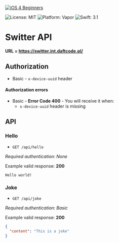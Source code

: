 [![iOS 4 Beginners](https://user-images.githubusercontent.com/1230922/31862042-c045dba0-b737-11e7-98bf-e816ad04ad73.png)](https://github.com/DaftMobile/ios4beginners_2017)

![License: MIT](http://img.shields.io/badge/license-MIT-brightgreen.svg)
![Platform: Vapor](http://img.shields.io/badge/platform-Vapor-brightgreen.svg)
![Swift: 3.1](http://img.shields.io/badge/swift-3.1-brightgreen.svg)

# Switter API

**URL = https://switter.int.daftcode.pl/**

## Authorization

- Basic - `x-device-uuid` header

#### Authorization errors

- Basic - **Error Code 400** - You will receive it when:
  - `x-device-uuid` header is missing

## API

### Hello

- `GET /api/hello`

_Required authentication: None_

Example valid response:
**200**
```
Hello world!
```

### Joke

- `GET /api/joke`

_Required authentication: Basic_

Example valid response:
**200**
```json
{
  "content": "This is a joke"
}
```

